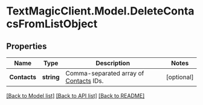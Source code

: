 # TextMagicClient.Model.DeleteContacsFromListObject
## Properties

Name | Type | Description | Notes
------------ | ------------- | ------------- | -------------
**Contacts** | **string** | Comma-separated array of [Contacts](http://docs.textmagictesting.com/#tag/Contacts) IDs.  | [optional] 

[[Back to Model list]](../README.md#documentation-for-models) [[Back to API list]](../README.md#documentation-for-api-endpoints) [[Back to README]](../README.md)

